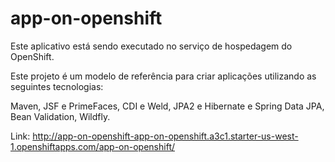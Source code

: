 # app-on-openshift

Este aplicativo está sendo executado no serviço de hospedagem do OpenShift.

Este projeto é um modelo de referência para criar aplicações utilizando as seguintes 
tecnologias:

Maven, JSF e PrimeFaces, CDI e Weld, JPA2 e Hibernate e Spring Data JPA, Bean Validation,
Wildfly.

Link: http://app-on-openshift-app-on-openshift.a3c1.starter-us-west-1.openshiftapps.com/app-on-openshift/
